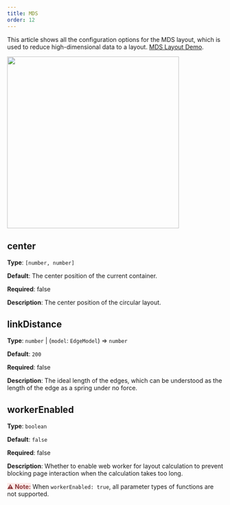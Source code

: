```yaml
---
title: MDS
order: 12
---
```


This article shows all the configuration options for the MDS layout, which is used to reduce high-dimensional data to a layout. [MDS Layout Demo](/en/examples/net/mdsLayout/#basicMDS).

<img src="https://mdn.alipayobjects.com/huamei_qa8qxu/afts/img/A*myM6T6R_d34AAAAAAAAAAAAADmJ7AQ/original" width=400 />

## center

**Type**: `[number, number]`

**Default**: The center position of the current container.

**Required**: false

**Description**: The center position of the circular layout.

## linkDistance

**Type**: `number` \| (`model`: `EdgeModel`) => `number`

**Default**: `200`

**Required**: false

**Description**: The ideal length of the edges, which can be understood as the length of the edge as a spring under no force.

## workerEnabled

**Type**: `boolean`

**Default**: `false`

**Required**: false

**Description**: Whether to enable web worker for layout calculation to prevent blocking page interaction when the calculation takes too long.

<span style="background-color: rgb(251, 233, 231); color: rgb(139, 53, 56)"><strong>⚠️ Note:</strong></span> When `workerEnabled: true`, all parameter types of functions are not supported.
